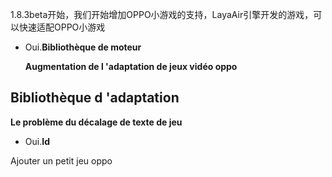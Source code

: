 



1.8.3beta开始，我们开始增加OPPO小游戏的支持，LayaAir引擎开发的游戏，可以快速适配OPPO小游戏

- Oui.**Bibliothèque de moteur**


  **Augmentation de l 'adaptation de jeux vidéo oppo**

  

##   **Bibliothèque d 'adaptation**


  **Le problème du décalage de texte de jeu**
- Oui.**Id**

Ajouter un petit jeu oppo
